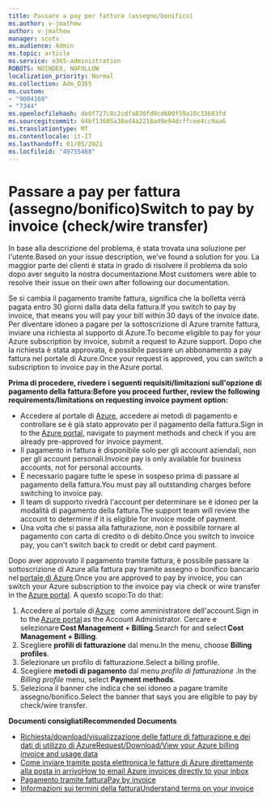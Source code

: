 ```yaml
---
title: Passare a pay per fattura (assegno/bonifico)
ms.author: v-jmathew
author: v-jmathew
manager: scotv
ms.audience: Admin
ms.topic: article
ms.service: o365-administration
ROBOTS: NOINDEX, NOFOLLOW
localization_priority: Normal
ms.collection: Adm_O365
ms.custom:
- "9004168"
- "7344"
ms.openlocfilehash: de0f727c8c2cdfa830fd9cd600f59a10c33663fd
ms.sourcegitcommit: 04bf13605a30ad4a2218ad9e94dcffcee4cc9aa6
ms.translationtype: MT
ms.contentlocale: it-IT
ms.lasthandoff: 01/05/2021
ms.locfileid: "49755468"
---
```

# <a name="switch-to-pay-by-invoice-checkwire-transfer"></a><span data-ttu-id="77106-102">Passare a pay per fattura (assegno/bonifico)</span><span class="sxs-lookup"><span data-stu-id="77106-102">Switch to pay by invoice (check/wire transfer)</span></span>

<span data-ttu-id="77106-103">In base alla descrizione del problema, è stata trovata una soluzione per l'utente.</span><span class="sxs-lookup"><span data-stu-id="77106-103">Based on your issue description, we’ve found a solution for you.</span></span> <span data-ttu-id="77106-104">La maggior parte dei clienti è stata in grado di risolvere il problema da solo dopo aver seguito la nostra documentazione.</span><span class="sxs-lookup"><span data-stu-id="77106-104">Most customers were able to resolve their issue on their own after following our documentation.</span></span>

<span data-ttu-id="77106-105">Se si cambia il pagamento tramite fattura, significa che la bolletta verrà pagata entro 30 giorni dalla data della fattura.</span><span class="sxs-lookup"><span data-stu-id="77106-105">If you switch to pay by invoice, that means you will pay your bill within 30 days of the invoice date.</span></span> <span data-ttu-id="77106-106">Per diventare idoneo a pagare per la sottoscrizione di Azure tramite fattura, inviare una richiesta al supporto di Azure.</span><span class="sxs-lookup"><span data-stu-id="77106-106">To become eligible to pay for your Azure subscription by invoice, submit a request to Azure support.</span></span> <span data-ttu-id="77106-107">Dopo che la richiesta è stata approvata, è possibile passare un abbonamento a pay fattura nel portale di Azure.</span><span class="sxs-lookup"><span data-stu-id="77106-107">Once your request is approved, you can switch a subscription to invoice pay in the Azure portal.</span></span>

<span data-ttu-id="77106-108">**Prima di procedere, rivedere i seguenti requisiti/limitazioni sull'opzione di pagamento della fattura:**</span><span class="sxs-lookup"><span data-stu-id="77106-108">**Before you proceed further, review the following requirements/limitations on requesting invoice payment option:**</span></span>

- <span data-ttu-id="77106-109">Accedere al portale di [Azure](https://portal.azure.com/), accedere ai metodi di pagamento e controllare se è già stato approvato per il pagamento della fattura.</span><span class="sxs-lookup"><span data-stu-id="77106-109">Sign in to the [Azure portal](https://portal.azure.com/), navigate to payment methods and check if you are already pre-approved for invoice payment.</span></span>
- <span data-ttu-id="77106-110">Il pagamento in fattura è disponibile solo per gli account aziendali, non per gli account personali.</span><span class="sxs-lookup"><span data-stu-id="77106-110">Invoice pay is only available for business accounts, not for personal accounts.</span></span>
- <span data-ttu-id="77106-111">È necessario pagare tutte le spese in sospeso prima di passare al pagamento della fattura.</span><span class="sxs-lookup"><span data-stu-id="77106-111">You must pay all outstanding charges before switching to invoice pay.</span></span>
- <span data-ttu-id="77106-112">Il team di supporto rivedrà l'account per determinare se è idoneo per la modalità di pagamento della fattura.</span><span class="sxs-lookup"><span data-stu-id="77106-112">The support team will review the account to determine if it is eligible for invoice mode of payment.</span></span>
- <span data-ttu-id="77106-113">Una volta che si passa alla fatturazione, non è possibile tornare al pagamento con carta di credito o di debito.</span><span class="sxs-lookup"><span data-stu-id="77106-113">Once you switch to invoice pay, you can't switch back to credit or debit card payment.</span></span>

<span data-ttu-id="77106-114">Dopo aver approvato il pagamento tramite fattura, è possibile passare la sottoscrizione di Azure alla fattura pay tramite assegno o bonifico bancario nel [portale di Azure](https://portal.azure.com/).</span><span class="sxs-lookup"><span data-stu-id="77106-114">Once you are approved to pay by invoice, you can switch your Azure subscription to the invoice pay via check or wire transfer in the [Azure portal](https://portal.azure.com/).</span></span>
<span data-ttu-id="77106-115">A questo scopo:</span><span class="sxs-lookup"><span data-stu-id="77106-115">To do that:</span></span>

1. <span data-ttu-id="77106-116">Accedere al portale di [Azure](https://portal.azure.com/)   come amministratore dell'account.</span><span class="sxs-lookup"><span data-stu-id="77106-116">Sign in to the [Azure portal](https://portal.azure.com/) as the Account Administrator.</span></span> <span data-ttu-id="77106-117">Cercare e selezionare **Cost Management + Billing**.</span><span class="sxs-lookup"><span data-stu-id="77106-117">Search for and select **Cost Management + Billing**.</span></span>
2. <span data-ttu-id="77106-118">Scegliere **profili di fatturazione** dal menu.</span><span class="sxs-lookup"><span data-stu-id="77106-118">In the menu, choose **Billing profiles**.</span></span>
3. <span data-ttu-id="77106-119">Selezionare un profilo di fatturazione.</span><span class="sxs-lookup"><span data-stu-id="77106-119">Select a billing profile.</span></span>
4. <span data-ttu-id="77106-120">Scegliere **metodi di pagamento** dal menu *profilo di fatturazione* .</span><span class="sxs-lookup"><span data-stu-id="77106-120">In the *Billing profile* menu, select **Payment methods**.</span></span>
5. <span data-ttu-id="77106-121">Seleziona il banner che indica che sei idoneo a pagare tramite assegno/bonifico.</span><span class="sxs-lookup"><span data-stu-id="77106-121">Select the banner that says you are eligible to pay by check/wire transfer.</span></span>

<span data-ttu-id="77106-122">**Documenti consigliati**</span><span class="sxs-lookup"><span data-stu-id="77106-122">**Recommended Documents**</span></span>

- [<span data-ttu-id="77106-123">Richiesta/download/visualizzazione delle fatture di fatturazione e dei dati di utilizzo di Azure</span><span class="sxs-lookup"><span data-stu-id="77106-123">Request/Download/View your Azure billing invoice and usage data</span></span>](https://docs.microsoft.com/azure/billing/billing-download-azure-invoice-daily-usage-date)
- [<span data-ttu-id="77106-124">Come inviare tramite posta elettronica le fatture di Azure direttamente alla posta in arrivo</span><span class="sxs-lookup"><span data-stu-id="77106-124">How to email Azure invoices directly to your inbox</span></span>](https://docs.microsoft.com/azure/billing/billing-download-azure-invoice-daily-usage-date)
- [<span data-ttu-id="77106-125">Pagamento tramite fattura</span><span class="sxs-lookup"><span data-stu-id="77106-125">Pay by invoice</span></span>](https://docs.microsoft.com/azure/billing/billing-how-to-pay-by-invoice)
- [<span data-ttu-id="77106-126">Informazioni sui termini della fattura</span><span class="sxs-lookup"><span data-stu-id="77106-126">Understand terms on your invoice</span></span>](https://docs.microsoft.com/azure/billing/billing-understand-your-invoice)

